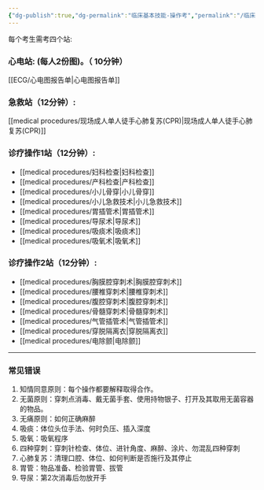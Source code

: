 ```yaml
---
{"dg-publish":true,"dg-permalink":"临床基本技能-操作考","permalink":"/临床基本技能-操作考/","tags":"gardenEntry"}
---
```



每个考生需考四个站:
### 心电站: (每人2份图)。（ 10分钟）
[[ECG/心电图报告单\|心电图报告单]]
### 急救站（12分钟）:
[[medical procedures/现场成人单人徒手心肺复苏(CPR)\|现场成人单人徒手心肺复苏(CPR)]]
### 诊疗操作1站（12分钟）:
- [[medical procedures/妇科检查\|妇科检查]]
- [[medical procedures/产科检查\|产科检查]]
- [[medical procedures/小儿骨穿\|小儿骨穿]]
- [[medical procedures/小儿急救技术\|小儿急救技术]]
- [[medical procedures/胃插管术\|胃插管术]]
- [[medical procedures/导尿术\|导尿术]]
- [[medical procedures/吸痰术\|吸痰术]]
- [[medical procedures/吸氧术\|吸氧术]]
### 诊疗操作2站（12分钟）:
- [[medical procedures/胸膜腔穿刺术\|胸膜腔穿刺术]]
- [[medical procedures/腰椎穿刺术\|腰椎穿刺术]]
- [[medical procedures/腹腔穿刺术\|腹腔穿刺术]]
- [[medical procedures/骨髓穿刺术\|骨髓穿刺术]]
- [[medical procedures/气管插管术\|气管插管术]]
- [[medical procedures/穿脱隔离衣\|穿脱隔离衣]]
- [[medical procedures/电除颤\|电除颤]]
---
### 常见错误
1. 知情同意原则：每个操作都要解释取得合作。
2. 无菌原则：穿刺点消毒、戴无菌手套、使用持物银子、打开及其取用无菌容器的物品。
3. 无痛原则：如何正确麻醉
4. 吸痰：体位头位手法、何时负压、插入深度
5. 吸氧：吸氧程序
6. 四种穿刺：穿刺针检查、体位、进针角度、麻醉、涂片、勿混乱四种穿刺
7. 心肺复苏：清理口腔、体位、如何判断是否施行及其停止
8. 胃管：物品准备、检验胃管、拔管
9. 导尿：第2次消毒后勿放开手
